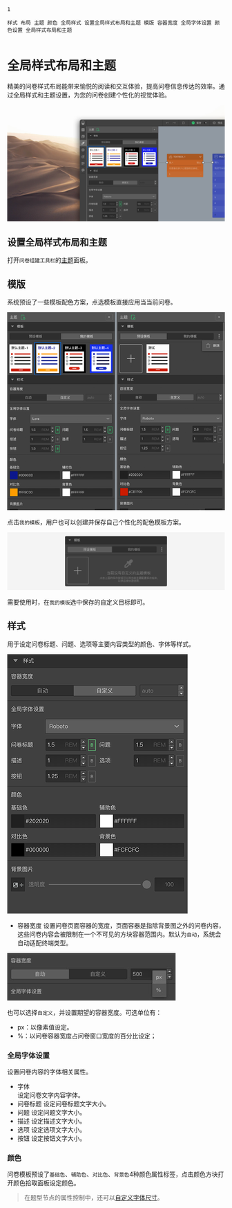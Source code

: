 ```index
1
```
```tag
样式 布局 主题 颜色 全局样式 设置全局样式布局和主题 模版 容器宽度 全局字体设置 颜色设置 全局样式布局和主题
```
```summary

```
# 全局样式布局和主题

精美的问卷样式布局能带来愉悦的阅读和交互体验，提高问卷信息传达的效率。通过全局样式和主题设置，为您的问卷创建个性化的视觉体验。

<img src='./assets/theme-kit-cn.jpg'>

## 设置全局样式布局和主题
打开`问卷组建工具栏`的[主题](../04layoutOfEditor/03components/03theme.md)面板。

## 模版
系统预设了一些模板配色方案，点选模板直接应用当当前问卷。

<img src='./assets/theme-kit.png'>

点击`我的模板`，用户也可以创建并保存自己个性化的配色模板方案。

<img src='./assets/my-theme.png'>

需要使用时，在`我的模板`选中保存的自定义目标即可。

## 样式
用于设定问卷标题、问题、选项等主要内容类型的颜色、字体等样式。

<img src='./assets/themeLayout.png'>

+ 容器宽度
设置问卷页面容器的宽度，页面容器是指除背景图之外的问卷内容，这些问卷内容会被限制在一个不可见的方块容器范围内。默认为`自动`，系统会自动适配终端类型。

<img src='./assets/containerunit.jpg'>

也可以选择`自定义`，并设置期望的容器宽度。可选单位有：
+ px：以像素值设定。
+ %：以问卷容器宽度占问卷窗口宽度的百分比设定；

### 全局字体设置
设置问卷内容的字体相关属性。

+ 字体  
设定问卷文字内容字体。
+ 问卷标题
设定问卷标题文字大小。
+ 问题
设定问题文字大小。
+ 描述
设定描述文字大小。
+ 选项
设定选项文字大小。
+ 按钮
设定按钮文字大小。

### 颜色
问卷模板预设了`基础色`、`辅助色`、`对比色`、`背景色`4种颜色属性标签，点击颜色方块打开颜色拾取面板设定颜色。

> 在题型节点的属性控制中，还可以[自定义字体尺寸](../12layoutAndTheme/questionLayoutSetting/02userdefinedFontSize.md)。

